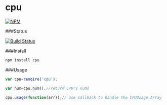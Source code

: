 cpu
===

[![NPM](https://nodei.co/npm/cpu.png?downloads=true&downloadRank=true&stars=true)](https://nodei.co/npm/cpu/)

###Status

[![Build Status](https://travis-ci.org/dayuoba/cpu.png)](https://travis-ci.org/dayuoba/cpu)

###Install

```bash
npm install cpu
```

###Usage

```javascript
var cpu=reuqire('cpu');

var num=cpu.num();//return CPU's nums

cpu.usage(function(arr));// use callback to handle the CPUUsage Array

``` 
